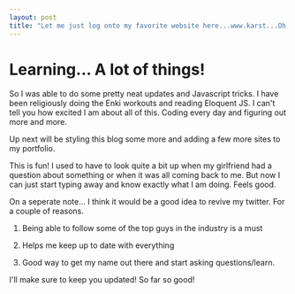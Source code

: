 ```yaml
---
layout: post
title: "Let me just log onto my favorite website here...www.karst...Oh hey it got an update!"
---
```



# Learning... A lot of things!

So I was able to do some pretty neat updates and Javascript tricks. I have been religiously doing the Enki workouts 
and reading Eloquent JS. I can't tell you how excited I am about all of this. Coding every day and figuring out more and
more. 

Up next will be styling this blog some more and adding a few more sites to my portfolio.


This is fun! I used to have to look quite a bit up when my girlfriend had a question about something or when it was all coming
back to me. But now I can just start typing away and know exactly what I am doing. Feels good.


On a seperate note... I think it would be a good idea to revive my twitter. For a couple of reasons.

1) Being able to follow some of the top guys in the industry is a must

2) Helps me keep up to date with everything

3) Good way to get my name out there and start asking questions/learn.


I'll make sure to keep you updated! So far so good!
